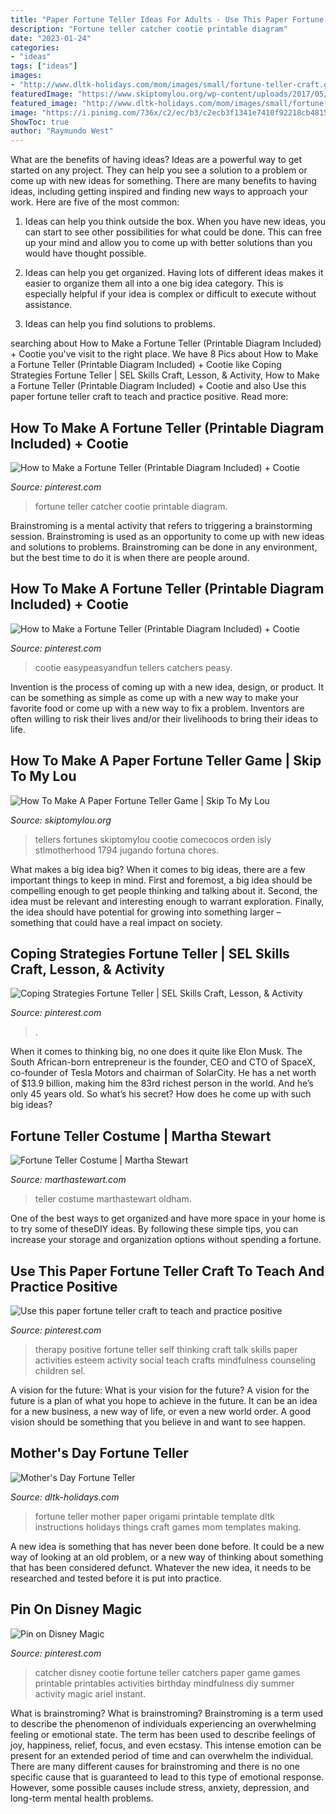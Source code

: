 ```yaml
---
title: "Paper Fortune Teller Ideas For Adults - Use This Paper Fortune Teller Craft To Teach And Practice Positive"
description: "Fortune teller catcher cootie printable diagram"
date: "2023-01-24"
categories:
- "ideas"
tags: ["ideas"]
images:
- "http://www.dltk-holidays.com/mom/images/small/fortune-teller-craft.gif"
featuredImage: "https://www.skiptomylou.org/wp-content/uploads/2017/05/isly-fortune-teller-3.jpeg"
featured_image: "http://www.dltk-holidays.com/mom/images/small/fortune-teller-craft.gif"
image: "https://i.pinimg.com/736x/c2/ec/b3/c2ecb3f1341e7410f92218cb4815da4c--catcher-fortune-teller.jpg"
ShowToc: true
author: "Raymundo West"
---
```



What are the benefits of having ideas?
Ideas are a powerful way to get started on any project. They can help you see a solution to a problem or come up with new ideas for something. There are many benefits to having ideas, including getting inspired and finding new ways to approach your work. Here are five of the most common: 
1. Ideas can help you think outside the box. When you have new ideas, you can start to see other possibilities for what could be done. This can free up your mind and allow you to come up with better solutions than you would have thought possible. 

2. Ideas can help you get organized. Having lots of different ideas makes it easier to organize them all into a one big idea category. This is especially helpful if your idea is complex or difficult to execute without assistance. 

3. Ideas can help you find solutions to problems.

	

		
searching about How to Make a Fortune Teller (Printable Diagram Included) + Cootie you've visit to the right place. We have 8 Pics about How to Make a Fortune Teller (Printable Diagram Included) + Cootie like Coping Strategies Fortune Teller | SEL Skills Craft, Lesson, &amp; Activity, How to Make a Fortune Teller (Printable Diagram Included) + Cootie and also Use this paper fortune teller craft to teach and practice positive. Read more:
		
    
## How To Make A Fortune Teller (Printable Diagram Included) + Cootie

<img loading=lazy src="https://i.pinimg.com/736x/8e/d8/1a/8ed81ae4f940a3af80d9d24cc507e891.jpg" onerror="this.onerror=null;this.src='https://tse3.mm.bing.net/th?id=OIP.B6FUv4HRATivV6guNdqDTQHaLH&amp;pid=15.1';" alt="How to Make a Fortune Teller (Printable Diagram Included) + Cootie">

_Source: pinterest.com_

>fortune teller catcher cootie printable diagram. 

	

Brainstroming is a mental activity that refers to triggering a brainstorming session. Brainstroming is used as an opportunity to come up with new ideas and solutions to problems. Brainstroming can be done in any environment, but the best time to do it is when there are people around.

    
## How To Make A Fortune Teller (Printable Diagram Included) + Cootie

<img loading=lazy src="https://i.pinimg.com/736x/7f/48/a6/7f48a6acbe5fc9f054c928ed60379fb5.jpg" onerror="this.onerror=null;this.src='https://tse4.mm.bing.net/th?id=OIP.l6O5qUkC5IrAoTH-rmadOAHaGW&amp;pid=15.1';" alt="How to Make a Fortune Teller (Printable Diagram Included) + Cootie">

_Source: pinterest.com_

>cootie easypeasyandfun tellers catchers peasy. 

	

Invention is the process of coming up with a new idea, design, or product. It can be something as simple as come up with a new way to make your favorite food or come up with a new way to fix a problem. Inventors are often willing to risk their lives and/or their livelihoods to bring their ideas to life.

    
## How To Make A Paper Fortune Teller Game | Skip To My Lou

<img loading=lazy src="https://www.skiptomylou.org/wp-content/uploads/2017/05/isly-fortune-teller-3.jpeg" onerror="this.onerror=null;this.src='https://tse3.mm.bing.net/th?id=OIP.FMAetl2F8UyWY5ZMxM8dtwHaHa&amp;pid=15.1';" alt="How To Make A Paper Fortune Teller Game | Skip To My Lou">

_Source: skiptomylou.org_

>tellers fortunes skiptomylou cootie comecocos orden isly stlmotherhood 1794 jugando fortuna chores. 

	

What makes a big idea big?
When it comes to big ideas, there are a few important things to keep in mind. First and foremost, a big idea should be compelling enough to get people thinking and talking about it. Second, the idea must be relevant and interesting enough to warrant exploration. Finally, the idea should have potential for growing into something larger – something that could have a real impact on society.

    
## Coping Strategies Fortune Teller | SEL Skills Craft, Lesson, &amp; Activity

<img loading=lazy src="https://i.pinimg.com/736x/fe/47/91/fe4791ae7bdcacd9e95cba65442bb3c1.jpg" onerror="this.onerror=null;this.src='https://tse2.mm.bing.net/th?id=OIP.ceS0m8YCG2E3MdI6O_PuGAHaTw&amp;pid=15.1';" alt="Coping Strategies Fortune Teller | SEL Skills Craft, Lesson, &amp; Activity">

_Source: pinterest.com_

>. 

	

When it comes to thinking big, no one does it quite like Elon Musk. The South African-born entrepreneur is the founder, CEO and CTO of SpaceX, co-founder of Tesla Motors and chairman of SolarCity. He has a net worth of $13.9 billion, making him the 83rd richest person in the world. And he’s only 45 years old. So what’s his secret? How does he come up with such big ideas?

    
## Fortune Teller Costume | Martha Stewart

<img loading=lazy src="https://assets.marthastewart.com/styles/wmax-1500/d26/msd104880_hal09_fortlr_054/msd104880_hal09_fortlr_054_sq.jpg?itok=REEHaQ28" onerror="this.onerror=null;this.src='https://tse2.mm.bing.net/th?id=OIP.bkBZxcTE4rIz2aH2gmjEggHaHa&amp;pid=15.1';" alt="Fortune Teller Costume | Martha Stewart">

_Source: marthastewart.com_

>teller costume marthastewart oldham. 

	

One of the best ways to get organized and have more space in your home is to try some of theseDIY ideas. By following these simple tips, you can increase your storage and organization options without spending a fortune.

    
## Use This Paper Fortune Teller Craft To Teach And Practice Positive

<img loading=lazy src="https://i.pinimg.com/736x/05/2f/0f/052f0fd4e562400a61d90b89fbe1c301--play-therapy-art-therapy-children.jpg" onerror="this.onerror=null;this.src='https://tse3.mm.bing.net/th?id=OIP.n9CboNeMX0BH6X4MWUI9EgHaRx&amp;pid=15.1';" alt="Use this paper fortune teller craft to teach and practice positive">

_Source: pinterest.com_

>therapy positive fortune teller self thinking craft talk skills paper activities esteem activity social teach crafts mindfulness counseling children sel. 

	

A vision for the future: What is your vision for the future?
A vision for the future is a plan of what you hope to achieve in the future. It can be an idea for a new business, a new way of life, or even a new world order. A good vision should be something that you believe in and want to see happen.

    
## Mother&#039;s Day Fortune Teller

<img loading=lazy src="http://www.dltk-holidays.com/mom/images/small/fortune-teller-craft.gif" onerror="this.onerror=null;this.src='https://tse4.mm.bing.net/th?id=OIP.Z_2Iq906WNt4ikHZn7JaVgHaHa&amp;pid=15.1';" alt="Mother&#039;s Day Fortune Teller">

_Source: dltk-holidays.com_

>fortune teller mother paper origami printable template dltk instructions holidays things craft games mom templates making. 

	

A new idea is something that has never been done before. It could be a new way of looking at an old problem, or a new way of thinking about something that has been considered defunct. Whatever the new idea, it needs to be researched and tested before it is put into practice.

    
## Pin On Disney Magic

<img loading=lazy src="https://i.pinimg.com/736x/c2/ec/b3/c2ecb3f1341e7410f92218cb4815da4c--catcher-fortune-teller.jpg" onerror="this.onerror=null;this.src='https://tse1.mm.bing.net/th?id=OIP.zgW-kppWA6qc-KtL0yixMAHaKW&amp;pid=15.1';" alt="Pin on Disney Magic">

_Source: pinterest.com_

>catcher disney cootie fortune teller catchers paper game games printable printables activities birthday mindfulness diy summer activity magic ariel instant. 

	

What is brainstroming?
What is brainstroming? Brainstroming is a term used to describe the phenomenon of individuals experiencing an overwhelming feeling or emotional state. The term has been used to describe feelings of joy, happiness, relief, focus, and even ecstasy. This intense emotion can be present for an extended period of time and can overwhelm the individual. There are many different causes for brainstroming and there is no one specific cause that is guaranteed to lead to this type of emotional response. However, some possible causes include stress, anxiety, depression, and long-term mental health problems.

